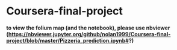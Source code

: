 # Coursera-final-project
**to view the folium map (and the notebook), please use nbviewer (https://nbviewer.jupyter.org/github/nolan1999/Coursera-final-project/blob/master/Pizzeria_prediction.ipynb#?)**
